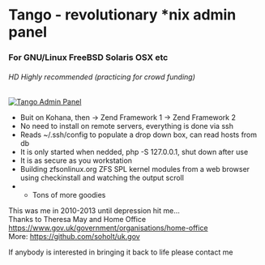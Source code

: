 # Tango - revolutionary *nix admin panel
### For GNU/Linux FreeBSD Solaris OSX etc
###### HD Highly recommended (practicing for crowd funding)
[![Tango Admin Panel](https://img.youtube.com/vi/zPLB96mqy9I/0.jpg)](https://www.youtube.com/watch?v=zPLB96mqy9I)

* Buit on Kohana, then -> Zend Framework 1 -> Zend Framework 2
* No need to install on remote servers, everything is done via ssh
* Reads ~/.ssh/config to populate a drop down box, can read hosts from db
* It is only started when nedded, php -S 127.0.0.1, shut down after use
* It is as secure as you workstation
* Building zfsonlinux.org ZFS SPL kernel modules from a web browser using checkinstall and watching the output scroll
* + Tons of more goodies
 
This was me in 2010-2013 until depression hit me...<br />
Thanks to Theresa May and Home Office https://www.gov.uk/government/organisations/home-office<br />
More: https://github.com/soholt/uk.gov


If anybody is interested in bringing it back to life please contact me
